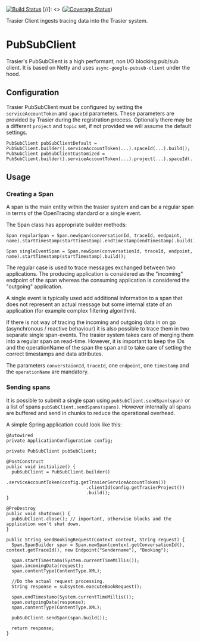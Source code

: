 [![Build Status](https://travis-ci.org/trasiercom/trasier-client.svg?branch=develop)](https://travis-ci.org/trasiercom/trasier-client)
[//]: <> ([![Coverage Status](https://coveralls.io/repos/github/trasiercom/trasier-client/badge.svg?branch=develop&g=4)](https://coveralls.io/github/trasiercom/trasier-client?branch=develop))

Trasier Client ingests tracing data into the Trasier system.

# PubSubClient

Trasier's PubSubClient is a high performant, non I/O blocking pub/sub client. It is based on Netty and uses `async-google-pubsub-client` under the hood.

## Configuration

Trasier PubSubClient must be configured by setting the `serviceAccountToken` and `spaceId` parameters.
These parameters are provided by Trasier during the registration process.
Optionally there may be a different `project` and `topic` set, if not provided we will assume the default settings.

```
PubSubClient pubSubClientDefault = PubSubClient.builder().serviceAccountToken(...).spaceId(...).build();
PubSubClient pubSubClientCustomized = PubSubClient.builder().serviceAccountToken(...).project(...).spaceId(...).topic(...).build();
```

## Usage

### Creating a Span

A span is the main entity within the trasier system and can be a regular span in terms of the OpenTracing standard or a single event.

The Span class has appropriate builder methods:

```
Span regularSpan = Span.newSpan(conversationId, traceId, endpoint, name).startTimestamp(startTimestamp).endTimestamp(endTimestamp).build();

Span singleEventSpan = Span.newSpan(conversationId, traceId, endpoint, name).startTimestamp(startTimestamp).build();
```

The regular case is used to trace messages exchanged between two applications. The producing application is considered as the "incoming" endpoint of the span whereas the consuming application is considered the "outgoing" application.

A single event is typically used add additional information to a span that does not represent an actual message but some internal state of an application (for example complex filtering algorithm).

If there is not way of tracing the incoming and outgoing data in on go (asynchronous / reactive behaviour) it is also possible to trace them in two separate single span-events. The trasier system takes care of merging them into a regular span on read-time. However, it is important to keep the IDs and the operationName of the span the span and to take care of setting the correct timestamps and data attributes.

The parameters `converstaionId`, `traceId`, one `endpoint`, one `timestamp` and the `operationName` are mandatory.

### Sending spans

It is possible to submit a single span using `pubSubClient.sendSpan(span)` or a list of spans `pubSubClient.sendSpans(spans)`. However internally all spans are buffered and send in chunks to reduce the operational overhead.

A simple Spring application could look like this:

```
@Autowired
private ApplicationConfiguration config;

private PubSubClient pubSubClient;

@PostConstruct
public void initialize() {
  pubSubClient = PubSubClient.builder()
                              .serviceAccountToken(config.getTrasierServiceAccountToken())
                              .clientId(config.getTrasierProject())
                              .build();
}

@PreDestroy
public void shutdown() {
  pubSubClient.close(); // important, otherwise blocks and the application won't shut down.
}

public String sendBookingRequest(Context context, String request) {
  Span.SpanBuilder span = Span.newSpan(context.getConversationId(), context.getTraceId(), new Endpoint("Sendername"), "Booking");
  
  span.startTimestamo(System.currentTimeMillis());
  span.incomingData(request);
  span.contentType(ContentType.XML);
  
  //Do the actual request processing.
  String response = subsystem.executeBookRequest();
  
  span.endTimestamo(System.currentTimeMillis());
  span.outgoingData(response);
  span.contentType(ContentType.XML);

  pubSubClient.sendSpan(span.build());

  return response;
}
```
